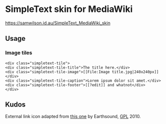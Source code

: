 SimpleText skin for MediaWiki
=============================

https://samwilson.id.au/SimpleText_MediaWiki_skin

## Usage

### Image tiles

    <div class="simpletext-tile">
    <div class="simpletext-tile-title">The title here.</div>
    <div class="simpletext-tile-image">[[File:Image title.jpg|240x240px]]</div>
    <div class="simpletext-tile-caption">Lorem ipsum dolor sit amet.</div>
    <div class="simpletext-tile-footer">[[?edit]] and whatnot</div>
    </div>

## Kudos

External link icon adapted from
[this one](https://commons.wikimedia.org/wiki/File:Icon_External_Link.png)
by Earthsound, [GPL](http://www.gnu.org/licenses/gpl.html) 2010.
